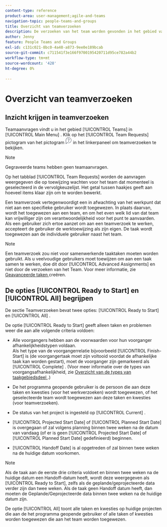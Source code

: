 ```yaml
---
content-type: reference
product-area: user-management;agile-and-teams
navigation-topic: people-teams-and-groups
title: Overzicht van teamverzoeken
description: De verzoeken van het team worden gevonden in het gebied van Teams in het Belangrijkste Menu.
author: Jenny
feature: People Teams and Groups
exl-id: c131c021-8bc0-4a48-a873-9ee0e189bcab
source-git-commit: c711541f3e166f9700195420711d95ce782a44b2
workflow-type: tm+mt
source-wordcount: '428'
ht-degree: 0%

---
```


# Overzicht van teamverzoeken

## Inzicht krijgen in teamverzoeken

Teamaanvragen vindt u in het gebied [!UICONTROL Teams] in [!UICONTROL Main Menu] . Klik op het [!UICONTROL Team Requests] pictogram van het pictogram ![ Verzoek ](assets/request-icon.png) in het linkerpaneel om teamverzoeken te bekijken.

>[!NOTE]
>
>Gegraveerde teams hebben geen teamaanvragen.

Op het tabblad [!UICONTROL Team Requests] worden de aanvragen weergegeven die op toewijzing wachten voor het team dat momenteel is geselecteerd in de vervolgkeuzelijst. Het getal tussen haakjes geeft aan hoeveel items klaar zijn om te worden bewerkt.

Een teamverzoek vertegenwoordigt een in afwachting van het werkpunt dat niet aan een specifieke gebruiker wordt toegewezen. In plaats daarvan, wordt het toegewezen aan een team, en om het even welk lid van dat team kan vrijwilliger zijn om verantwoordelijkheid voor het punt te aanvaarden. Als een gebruiker zich ertoe aanzet om aan een teamverzoek te werken, accepteert de gebruiker de werktoewijzing als zijn eigen. De taak wordt toegewezen aan de individuele gebruiker naast het team.

>[!NOTE]
>
>Een teamverzoek zou niet voor samenwerkende taaktaken moeten worden gebruikt. Als u veelvoudige gebruikers moet toewijzen om aan een taak samen te werken, doe dit door [!UICONTROL Advanced Assignments] en niet door de verzoeken van het Team. Voor meer informatie, zie [ Geavanceerde taken ](../../manage-work/tasks/assign-tasks/create-advanced-assignments.md) creëren.

## De opties [!UICONTROL Ready to Start] en [!UICONTROL All] begrijpen

De sectie Teamverzoeken bevat twee opties: [!UICONTROL Ready to Start] en [!UICONTROL All] .

De optie [!UICONTROL Ready to Start] geeft alleen taken en problemen weer die aan alle volgende criteria voldoen:

* Alle voorgangers hebben aan de voorwaarden voor hun voorganger afhankelijkheidstypen voldaan.\
  Als het type van de voorgangerrelatie bijvoorbeeld [!UICONTROL Finish-Start] is (de voorgangertaak moet zijn voltooid voordat de afhankelijke taak kan worden gestart), moet de voorganger zijn gemarkeerd als [!UICONTROL Complete] . (Voor meer informatie over de types van voorgangsafhankelijkheid, zie [ Overzicht van de types van taakgebiedsdeel ](../../manage-work/tasks/use-prdcssrs/task-dependency-types.md).)

* De het programma geopende gebruiker is de persoon die aan deze taken en kwesties (voor het werkverzoeken) wordt toegewezen, of het geselecteerde team wordt toegewezen aan deze taken en kwesties (voor teamverzoeken).
* De status van het project is ingesteld op [!UICONTROL Current] .
* [!UICONTROL Projected Start Date] of [!UICONTROL Planned Start Date] is overgegaan of zal volgens planning binnen twee weken na de datum van vandaag (of er is geen [!UICONTROL Projected Start Date] of [!UICONTROL Planned Start Date] gedefinieerd) beginnen.
* [!UICONTROL Handoff Date] is al opgetreden of zal binnen twee weken na de huidige datum voorkomen.

>[!NOTE]
>
>Als de taak aan de eerste drie criteria voldoet en binnen twee weken na de huidige datum een Handoff-datum heeft, wordt deze weergegeven als [!UICONTROL Ready to Start], zelfs als de geplande/geprojecteerde data verder zijn dan twee weken. Als de taak geen Handoff datum heeft, dan moeten de Geplande/Geprojecteerde data binnen twee weken na de huidige datum zijn.

De optie [!UICONTROL All] toont alle taken en kwesties op huidige projecten die aan de het programma geopende gebruiker of alle taken of kwesties worden toegewezen die aan het team worden toegewezen.
